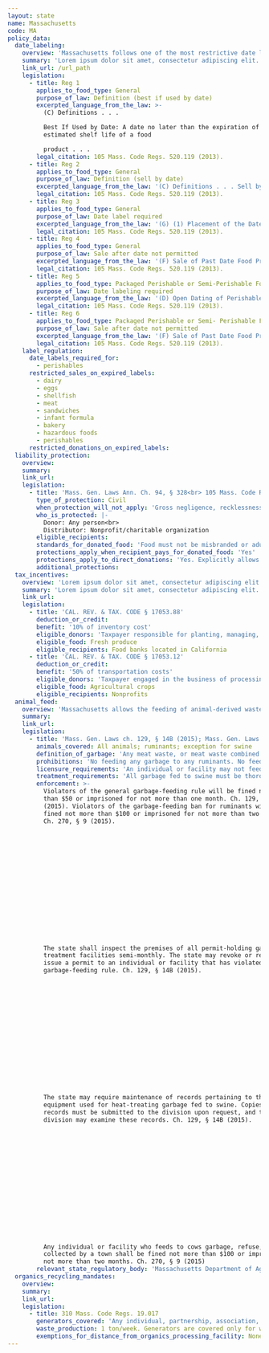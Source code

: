 ```yaml
---
layout: state
name: Massachusetts
code: MA
policy_data:
  date_labeling:
    overview: 'Massachusetts follows one of the most restrictive date labeling laws in the country. In Massachusetts, all prepackaged perishable and semi-perishable foods must have date labels; once applied by the manufacturer, processor, or whoever packaged the food, the date label cannot be changed. Further, Massachusetts is one of twenty states that set additional conditions on the sale or donation of foods after the labeled date. However, past date food may be sold or donated in Massachusetts so long as it meets three criteria regarding wholesomeness, separation from other foods, and identification as past date.'
    summary: 'Lorem ipsum dolor sit amet, consectetur adipiscing elit. Curabitur tellus mi, consequat at laoreet eget, vestibulum nec dolor. Vivamus volutpat quam ac quam bibendum rutrum.'
    link_url: /url_path
    legislation:
      - title: Reg 1
        applies_to_food_type: General
        purpose_of_law: Definition (best if used by date)
        excerpted_language_from_the_law: >-
          (C) Definitions . . .

          Best If Used by Date: A date no later than the expiration of the
          estimated shelf life of a food

          product . . .
        legal_citation: 105 Mass. Code Regs. 520.119 (2013).
      - title: Reg 2
        applies_to_food_type: General
        purpose_of_law: Definition (sell by date)
        excerpted_language_from_the_law: '(C) Definitions . . . Sell by Date: A recommended last date of retail sale of a food product which provides for a reasonable subsequent period of home shelf life.'
        legal_citation: 105 Mass. Code Regs. 520.119 (2013).
      - title: Reg 3
        applies_to_food_type: General
        purpose_of_law: Date label required
        excerpted_language_from_the_law: '(G) (1) Placement of the Date. A date shall be displayed with the term “sell by” or “best if used by” in reasonable proximity to the designated date. (2) Such a date shall consist of the common abbreviation for the calendar month and numerals for the day and year, e.g., Feb. 10, 1980; or numerals for the month, day and year, e.g., 2/10/80, except that: (a) Perishable food products need not have the year identification included in the date, and frozen and long shelf life foods need not have the day identification included in the date. (b) Fresh bakery products may be dated with only the day designation, e.g., Monday, or an abbreviation thereof, e.g., Mon. (3) A date shall be accompanied by disclosure of recommended product storage conditions, if such conditions significantly affect the validity of such a date. (4) A date and any recommended storage conditions shall be printed, stamped, embossed, perforated, or otherwise shown on the retail package, a label on such package, or a tag attached to such package in a manner that is easily readable and separate from other information, graphics, or lettering so as to be clearly visible to a prospective purchaser. (5) If a date and recommended storage conditions do not appear on the principal display panel, the information panel, or on another conspicuous portion of the individual retail package, a statement must appear on the principal display or information panel indicating where such information can be found elsewhere on the package. (6) An individual prepackaged food product which is not labeled in accordance with the provisions of 105 CMR 520.119 shall be deemed “mis-branded” pursuant to M.G.L. c. 94, § 187.'
        legal_citation: 105 Mass. Code Regs. 520.119 (2013).
      - title: Reg 4
        applies_to_food_type: General
        purpose_of_law: Sale after date not permitted
        excerpted_language_from_the_law: '(F) Sale of Past Date Food Products. No person shall offer for sale in the Commonwealth any food product after the expiration of a “sell by date” or a “best if used by date” unless: (1) It is wholesome and its sensory physical qualities have not significantly diminished; and, (2) It is segregated from food products which are not “past date”; and, (3) It is clearly and conspicuously marked either on the package or through the use of shelf markers or placecards, as being offered for sale after the recommended last date of sale or best use. (K) (1) Exemptions 105 CMR 520.101 through 520.205 do not apply to: (a) Fresh meat, fresh poultry, fresh fish, fresh fruits, and fresh vegetables offered for sale unpackaged or in a container permitting sensory examination. (b) Salt and crystallized refined sugar. (c) Food products shipped in bulk form for use solely in the manufacture of other foods and not for distribution to the consumer in such bulk form or container. (d) Individually packaged food products which are prepackaged as components of a larger food item, if the larger food item is identified with a date no later than the corresponding date for any such components. (e) Food products prepackaged for retail sale with a net weight of less than 1½ ounces. (f) Food products manufactured for sale outside the Commonwealth, processed for sale outside the Commonwealth, or stored for sale outside the Commonwealth.'
        legal_citation: 105 Mass. Code Regs. 520.119 (2013).
      - title: Reg 5
        applies_to_food_type: Packaged Perishable or Semi-Perishable Foods
        purpose_of_law: Date labeling required
        excerpted_language_from_the_law: '(D) Open Dating of Perishable and Semi Perishable Food Products No person shall sell, offer for sale, or have in his possession with intent to sell, prepackaged perishable or semi-perishable food products unless they are identified with a “sell-by-date” or a “best if used by date” determined by the manufacturer, processor, packer, repacker, retailer, or other person who had packaged such food products and displayed in the form specified in 105 CMR 520.119'
        legal_citation: 105 Mass. Code Regs. 520.119 (2013).
      - title: Reg 6
        applies_to_food_type: Packaged Perishable or Semi- Perishable Foods
        purpose_of_law: Sale after date not permitted
        excerpted_language_from_the_law: '(F) Sale of Past Date Food Products. No person shall offer for sale in the Commonwealth any food product after the expiration of a “sell by date” or a “best if used by date” unless: (1) It is wholesome and its sensory physical qualities have not significantly diminished; and, (2) It is segregated from food products which are not “past date”; and, (3) It is clearly and conspicuously marked either on the package or through the use of shelf markers or placecards, as being offered for sale after the recommended last date of sale or best use. (K1) (1) Exemptions 105 CMR 520.101 through 520.205 do not apply to: (a) Fresh meat, fresh poultry, fresh fish, fresh fruits, and fresh vegetables offered for sale unpackaged or in a container permitting sensory examination. (b) Salt and crystallized refined sugar. (c) Food products shipped in bulk form for use solely in the manufacture of other foods and not for distribution to the consumer in such bulk form or container. (d) Individually packaged food products which are prepackaged as components of a larger food item, if the larger food item is identified with a date no later than the corresponding date for any such components. (e) Food products prepackaged for retail sale with a net weight of less than 1½ ounces. (f) Food products manufactured for sale outside the Commonwealth, processed for sale outside the Commonwealth, or stored for sale outside the Commonwealth.'
        legal_citation: 105 Mass. Code Regs. 520.119 (2013).
    label_regulation:
      date_labels_required_for:
        - perishables
      restricted_sales_on_expired_labels:
        - dairy
        - eggs
        - shellfish
        - meat
        - sandwiches
        - infant formula
        - bakery
        - hazardous foods
        - perishables
      restricted_donations_on_expired_labels:
  liability_protection:
    overview:
    summary:
    link_url:
    legislation:
      - title: 'Mass. Gen. Laws Ann. Ch. 94, § 328<br> 105 Mass. Code Regs. 520.119'
        type_of_protection: Civil
        when_protection_will_not_apply: 'Gross negligence, recklessness, or intentional misconduct'
        who_is_protected: |-
          Donor: Any person<br>
          Distributor: Nonprofit/charitable organization
        eligible_recipients:
        standards_for_donated_food: 'Food must not be misbranded or adulterated, and must have been manufactured, processed, and prepared in compliance with department of health regulations.'
        protections_apply_when_recipient_pays_for_donated_food: 'Yes'
        protections_apply_to_direct_donations: 'Yes. Explicitly allows donation of past-date food, as long as the food is wholesome, separated from foods that are not past-date, and clearly labeled as past-date'
        additional_protections:
  tax_incentives:
    overview: 'Lorem ipsum dolor sit amet, consectetur adipiscing elit. Curabitur tellus mi, consequat at laoreet eget, vestibulum nec dolor. Vivamus volutpat quam ac quam bibendum rutrum.'
    summary: 'Lorem ipsum dolor sit amet, consectetur adipiscing elit. Curabitur tellus mi, consequat at laoreet eget, vestibulum nec dolor. Vivamus volutpat quam ac quam bibendum rutrum.'
    link_url:
    legislation:
      - title: 'CAL. REV. & TAX. CODE § 17053.88'
        deduction_or_credit:
        benefit: '10% of inventory cost'
        eligible_donors: 'Taxpayer responsible for planting, managing, and harvesting crops'
        eligible_food: Fresh produce
        eligible_recipients: Food banks located in California
      - title: 'CAL. REV. & TAX. CODE § 17053.12'
        deduction_or_credit:
        benefit: '50% of transportation costs'
        eligible_donors: 'Taxpayer engaged in the business of processing, distributing, or selling agricultural products'
        eligible_food: Agricultural crops
        eligible_recipients: Nonprofits
  animal_feed:
    overview: 'Massachusetts allows the feeding of animal-derived waste to swine provided that it has been properly heat-treated and fed by a licensed facility. Individuals may feed household garbage to their own swine without heat-treating it and without a permit, provided the swine will not be sold or removed from the premises. Massachusetts prohibits (1) the feeding to any animal, besides swine, of animal-derived garbage, refuse, or offal collected by a city of more than 30,000 inhabitants, and (2) the feeding to cows of garbage, refuse, or offal collected by a town.'
    summary:
    link_url:
    legislation:
      - title: 'Mass. Gen. Laws ch. 129, § 14B (2015); Mass. Gen. Laws ch. 270, § 9 (2015)'
        animals_covered: All animals; ruminants; exception for swine
        definition_of_garbage: 'Any meat waste, or meat waste combined with any other food waste, resulting from handling, preparation, cooking and consumption of foods, including animal carcasses or parts thereof. Ch. 129, § 14B (2015).'
        prohibitions: 'No feeding any garbage to any ruminants. No feeding any garbage collected from a large town to any animal, besides swine, which may be fed treated garbage. Individuals may feed untreated household garbage to swine. Ch. 270, § 9; Ch. 129, § 14B (2015).'
        licensure_requirements: 'An individual or facility may not feed garbage to swine without procuring a permit from the state. Permits must be renewed on the first day of January each year. Ch. 129, § 14B (2015).'
        treatment_requirements: 'All garbage fed to swine must be thoroughly heated to at least 212 degrees Fahrenheit for at least 30 minutes or be treated in some other manner that has been approved by the director of the division of animal health. Ch. 129, § 14B (2015).'
        enforcement: >-
          Violators of the general garbage-feeding rule will be fined not more
          than $50 or imprisoned for not more than one month. Ch. 129, § 14B
          (2015). Violators of the garbage-feeding ban for ruminants will be
          fined not more than $100 or imprisoned for not more than two months.
          Ch. 270, § 9 (2015).

















          The state shall inspect the premises of all permit-holding garbage
          treatment facilities semi-monthly. The state may revoke or refuse to
          issue a permit to an individual or facility that has violated the
          garbage-feeding rule. Ch. 129, § 14B (2015).

















          The state may require maintenance of records pertaining to the
          equipment used for heat-treating garbage fed to swine. Copies of these
          records must be submitted to the division upon request, and the
          division may examine these records. Ch. 129, § 14B (2015).

















          Any individual or facility who feeds to cows garbage, refuse, or offal
          collected by a town shall be fined not more than $100 or imprisoned for
          not more than two months. Ch. 270, § 9 (2015)
        relevant_state_regulatory_body: 'Massachusetts Department of Agriculture, Division of Animal Health (Ch. 129, § 14B (2015)), <a href="http://www.mass.gov/eea/agencies/agr/animal-health/" target="_blank">http://www.mass.gov/eea/agencies/agr/animal-health/</a>.'
  organics_recycling_mandates:
    overview:
    summary:
    link_url:
    legislation:
      - title: 310 Mass. Code Regs. 19.017
        generators_covered: 'Any individual, partnership, association, firm, company, corporation, department, agency, group, public body (including a city, town, district, county, authority, state, federal, or other governmental unit).'
        waste_production: 1 ton/week. Generators are covered only for weeks during which they meet the threshold.
        exemptions_for_distance_from_organics_processing_facility: None
---
```

